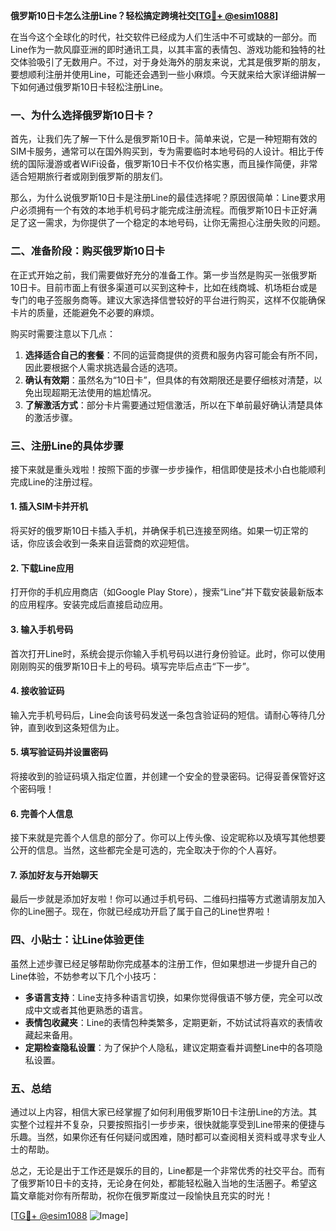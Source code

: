 **俄罗斯10日卡怎么注册Line？轻松搞定跨境社交[[TG💪+ @esim1088](https://t.me/s/esim1088)]**

在当今这个全球化的时代，社交软件已经成为人们生活中不可或缺的一部分。而Line作为一款风靡亚洲的即时通讯工具，以其丰富的表情包、游戏功能和独特的社交体验吸引了无数用户。不过，对于身处海外的朋友来说，尤其是俄罗斯的朋友，要想顺利注册并使用Line，可能还会遇到一些小麻烦。今天就来给大家详细讲解一下如何通过俄罗斯10日卡轻松注册Line。

### 一、为什么选择俄罗斯10日卡？

首先，让我们先了解一下什么是俄罗斯10日卡。简单来说，它是一种短期有效的SIM卡服务，通常可以在国外购买到，专为需要临时本地号码的人设计。相比于传统的国际漫游或者WiFi设备，俄罗斯10日卡不仅价格实惠，而且操作简便，非常适合短期旅行者或刚到俄罗斯的朋友们。

那么，为什么说俄罗斯10日卡是注册Line的最佳选择呢？原因很简单：Line要求用户必须拥有一个有效的本地手机号码才能完成注册流程。而俄罗斯10日卡正好满足了这一需求，为你提供了一个稳定的本地号码，让你无需担心注册失败的问题。

### 二、准备阶段：购买俄罗斯10日卡

在正式开始之前，我们需要做好充分的准备工作。第一步当然是购买一张俄罗斯10日卡。目前市面上有很多渠道可以买到这种卡，比如在线商城、机场柜台或是专门的电子签服务商等。建议大家选择信誉较好的平台进行购买，这样不仅能确保卡片的质量，还能避免不必要的麻烦。

购买时需要注意以下几点：

1. **选择适合自己的套餐**：不同的运营商提供的资费和服务内容可能会有所不同，因此要根据个人需求挑选最合适的选项。
2. **确认有效期**：虽然名为“10日卡”，但具体的有效期限还是要仔细核对清楚，以免出现超期无法使用的尴尬情况。
3. **了解激活方式**：部分卡片需要通过短信激活，所以在下单前最好确认清楚具体的激活步骤。

### 三、注册Line的具体步骤

接下来就是重头戏啦！按照下面的步骤一步步操作，相信即使是技术小白也能顺利完成Line的注册过程。

#### 1. 插入SIM卡并开机

将买好的俄罗斯10日卡插入手机，并确保手机已连接至网络。如果一切正常的话，你应该会收到一条来自运营商的欢迎短信。

#### 2. 下载Line应用

打开你的手机应用商店（如Google Play Store），搜索“Line”并下载安装最新版本的应用程序。安装完成后直接启动应用。

#### 3. 输入手机号码

首次打开Line时，系统会提示你输入手机号码以进行身份验证。此时，你可以使用刚刚购买的俄罗斯10日卡上的号码。填写完毕后点击“下一步”。

#### 4. 接收验证码

输入完手机号码后，Line会向该号码发送一条包含验证码的短信。请耐心等待几分钟，直到收到这条短信为止。

#### 5. 填写验证码并设置密码

将接收到的验证码填入指定位置，并创建一个安全的登录密码。记得妥善保管好这个密码哦！

#### 6. 完善个人信息

接下来就是完善个人信息的部分了。你可以上传头像、设定昵称以及填写其他想要公开的信息。当然，这些都完全是可选的，完全取决于你的个人喜好。

#### 7. 添加好友与开始聊天

最后一步就是添加好友啦！你可以通过手机号码、二维码扫描等方式邀请朋友加入你的Line圈子。现在，你就已经成功开启了属于自己的Line世界啦！

### 四、小贴士：让Line体验更佳

虽然上述步骤已经足够帮助你完成基本的注册工作，但如果想进一步提升自己的Line体验，不妨参考以下几个小技巧：

- **多语言支持**：Line支持多种语言切换，如果你觉得俄语不够方便，完全可以改成中文或者其他更熟悉的语言。
- **表情包收藏夹**：Line的表情包种类繁多，定期更新，不妨试试将喜欢的表情收藏起来备用。
- **定期检查隐私设置**：为了保护个人隐私，建议定期查看并调整Line中的各项隐私设置。

### 五、总结

通过以上内容，相信大家已经掌握了如何利用俄罗斯10日卡注册Line的方法。其实整个过程并不复杂，只要按照指引一步步来，很快就能享受到Line带来的便捷与乐趣。当然，如果你还有任何疑问或困难，随时都可以查阅相关资料或寻求专业人士的帮助。

总之，无论是出于工作还是娱乐的目的，Line都是一个非常优秀的社交平台。而有了俄罗斯10日卡的支持，无论身在何处，都能轻松融入当地的生活圈子。希望这篇文章能对你有所帮助，祝你在俄罗斯度过一段愉快且充实的时光！

[[TG💪+ @esim1088](https://t.me/s/esim1088) ![Image](https://i.postimg.cc/4NQfJmqS/Snipaste-2025-05-13-00-14-12.png)]